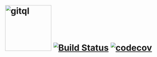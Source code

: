 # <img src="https://rawgit.com/gitql/gitql/master/gitql-logo.svg" alt="gitql" width="150"/> [![Build Status](https://travis-ci.org/mvader/gitql.svg?branch=master)](https://travis-ci.org/mvader/gitql) [![codecov](https://codecov.io/gh/mvader/gitql/branch/master/graph/badge.svg)](https://codecov.io/gh/mvader/gitql)
